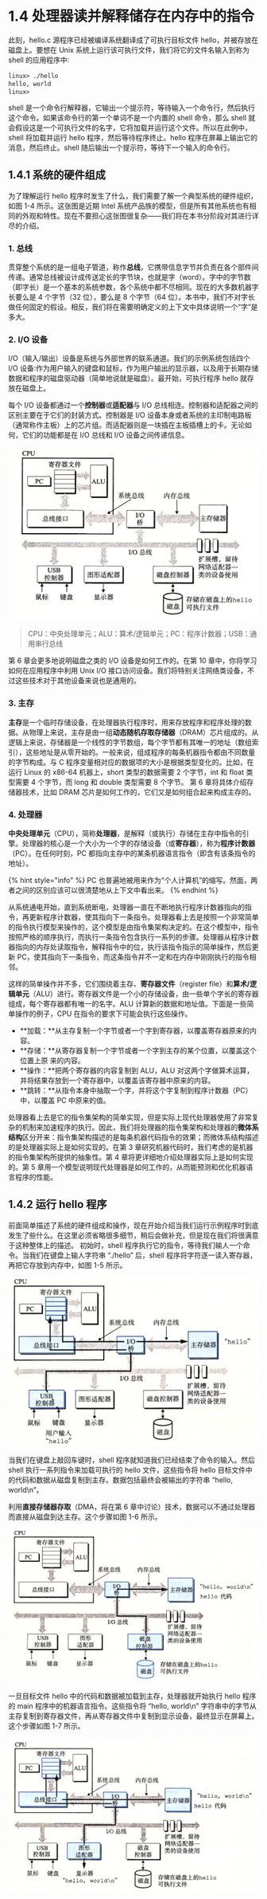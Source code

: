 # 1.4 处理器读并解释储存在内存中的指令

此刻，hello.c 源程序已经被编译系统翻译成了可执行目标文件 hello，并被存放在磁盘上。要想在 Unix 系统上运行该可执行文件，我们将它的文件名输入到称为 shell 的应用程序中∶ 

```text
linux> ./hello
hello, world
linux> 
```

shell 是一个命令行解释器，它输出一个提示符，等待输入一个命令行，然后执行这个命令。如果该命令行的第一个单词不是一个内置的 shell 命令，那么 shell 就会假设这是一个可执行文件的名字，它将加载并运行这个文件。所以在此例中，shell 将加载并运行 hello 程序，然后等待程序终止。hello 程序在屏幕上输出它的消息，然后终止。shell 随后输出一个提示符，等待下一个输入的命令行。

## 1.4.1 系统的硬件组成 <a id="1"></a>

为了理解运行 hello 程序时发生了什么，我们需要了解一个典型系统的硬件组织，如图 1-4 所示。这张图是近期 Intel 系统产品族的模型，但是所有其他系统也有相同的外观和特性。现在不要担心这张图很复杂——我们将在本书分阶段对其进行详尽的介绍。

### 1. 总线 <a id="1-1"></a>

贯穿整个系统的是一组电子管道，称作**总线**，它携带信息字节并负责在各个部件间传递。通常总线被设计成传送定长的字节块，也就是字（word）。字中的字节数（即字长）是一个基本的系统参数，各个系统中都不尽相同。现在的大多数机器字长要么是 4 个字节（32 位），要么是 8 个字节（64 位）。本书中，我们不对字长做任何固定的假设。相反，我们将在需要明确定义的上下文中具体说明一个“字”是多大。 

### 2. I/O 设备 <a id="1-2"></a>

I/O（输入/输出）设备是系统与外部世界的联系通道。我们的示例系统包括四个 I/O 设备∶作为用户输入的键盘和鼠标，作为用户输出的显示器，以及用于长期存储数据和程序的磁盘驱动器（简单地说就是磁盘）。最开始，可执行程序 hello 就存放在磁盘上。

每个 I/O 设备都通过一个**控制器**或**适配器**与 I/O 总线相连。控制器和适配器之间的区别主要在于它们的封装方式。控制器是 I/O 设备本身或者系统的主印制电路板（通常称作主板）上的芯片组。而适配器则是一块插在主板插槽上的卡。无论如何，它们的功能都是在 I/O 总线和 I/O 设备之间传递信息。

![&#x56FE; 1-4 &#x4E00;&#x4E2A;&#x5178;&#x578B;&#x7CFB;&#x7EDF;&#x7684;&#x786C;&#x4EF6;&#x7EC4;&#x6210;](../.gitbook/assets/01-04-system-hardwares.png)

> CPU：中央处理单元；ALU：算术/逻辑单元；PC：程序计数器；USB：通用串行总线

第 6 章会更多地说明磁盘之类的 I/O 设备是如何工作的。在第 10 章中，你将学习如何在应用程序中利用 Unix I/O 接口访问设备。我们将特别关注网络类设备，不过这些技术对于其他设备来说也是通用的。 

### 3. 主存

**主存**是一个临时存储设备，在处理器执行程序时，用来存放程序和程序处理的数据。从物理上来说，主存是由一组**动态随机存取存储器**（DRAM）芯片组成的。从逻辑上来说，存储器是一个线性的字节数组，每个字节都有其唯一的地址（数组索引），这些地址是从零开始的。一般来说，组成程序的每条机器指令都由不同数量的字节构成。与 C 程序变量相对应的数据项的大小是根据类型变化的。比如，在运行 Linux 的 x86-64 机器上，short 类型的数据需要 2 个字节，int 和 float 类型需要 4 个字节，而 long 和 double 类型需要 8 个字节。 第 6 章将具体介绍存储器技术，比如 DRAM 芯片是如何工作的，它们又是如何组合起来构成主存的。 

### 4. 处理器

**中央处理单元**（CPU），简称**处理器**，是解释（或执行）存储在主存中指令的引擎。处理器的核心是一个大小为一个字的存储设备（或**寄存器**），称为**程序计数器**（PC）。在任何时刻，PC 都指向主存中的某条机器语言指令（即含有该条指令的地址）。

{% hint style="info" %}
PC 也普遍地被用来作为“个人计算机”的缩写。然面，两者之间的区别应该可以很清楚地从上下文中看出来。
{% endhint %}

从系统通电开始，直到系统断电，处理器一直在不断地执行程序计数器指向的指令，再更新程序计数器，使其指向下一条指令。处理器看上去是按照一个非常简单的指令执行模型来操作的，这个模型是由指令集架构决定的。在这个模型中，指令按照严格的顺序执行，而执行一条指令包含执行一系列的步骤。处理器从程序计数器指向的内存处读取指令，解释指令中的位，执行该指令指示的简单操作，然后更新 PC，使其指向下一条指令，而这条指令并不一定和在内存中刚刚执行的指令相邻。

这样的简单操作并不多，它们围绕着主存、**寄存器文件**（register file）和**算术/逻辑单元**（ALU）进行。寄存器文件是一个小的存储设备，由一些单个字长的寄存器组成，每个寄存器都有唯一的名字。ALU 计算新的数据和地址值。下面是一些简单操作的例子，CPU 在指令的要求下可能会执行这些操作。

* **加载：**从主存复制一个字节或者一个字到寄存器，以覆盖寄存器原来的内容。
* **存储：**从寄存器复制一个字节或者一个字到主存的某个位置，以覆盖这个位置上原 来的内容。 
* **操作：**把两个寄存器的内容复制到 ALU，ALU 对这两个字做算术运算，并将结果存放到一个寄存器中，以覆盖该寄存器中原来的内容。 
* **跳转：**从指令本身中抽取一个字，并将这个字复制到程序计数器（PC）中，以覆盖 PC 中原来的值。

 处理器看上去是它的指令集架构的简单实现，但是实际上现代处理器使用了非常复杂的机制来加速程序的执行。因此，我们将处理器的指令集架构和处理器的**微体系结构**区分开来：指令集架构描述的是每条机器代码指令的效果；而微体系结构描述的是处理器实际上是如何实现的。在第 3 章研究机器代码时，我们考虑的是机器的指令集架构所提供的抽象性。第 4 章将更详细地介绍处理器实际上是如何实现的。第 5 章用一个模型说明现代处理器是如何工作的，从而能预测和优化机器语言程序的性能。

## 1.4.2 运行 hello 程序 <a id="2"></a>

前面简单描述了系统的硬件组成和操作，现在开始介绍当我们运行示例程序时到底发生了些什么。在这里必须省略很多细节，稍后会做补充，但是现在我们将很满意于这种整体上的描述。 初始时，shell 程序执行它的指令，等待我们输人一个命令。当我们在键盘上输人字符串 “./hello” 后，shell 程序将字符逐一读入寄存器，再把它存放到内存中，如图 1-5 所示。

![&#x56FE; 1-5 &#x4ECE;&#x952E;&#x76D8;&#x4E0A;&#x8BFB;&#x53D6; hello &#x547D;&#x4EE4;](../.gitbook/assets/01-05-read-hello-from-keyboard.png)

当我们在键盘上敲回车键时，shell 程序就知道我们已经结束了命令的输入。然后 shell 执行一系列指令来加载可执行的 hello 文件，这些指令将 hello 目标文件中的代码和数据从磁盘复制到主存。数据包括最终会被输出的字符串 “hello, world\n”。

利用**直接存储器存取**（DMA，将在第 6 章中讨论）技术，数据可以不通过处理器而直接从磁盘到达主存。这个步骤如图 1-6 所示。

![&#x56FE; 1-6 &#x4ECE;&#x78C1;&#x76D8;&#x52A0;&#x8F7D;&#x53EF;&#x6267;&#x884C;&#x6587;&#x4EF6;&#x5230;&#x4E3B;&#x5B58;](../.gitbook/assets/0106-cong-ci-pan-jia-zai-ke-zhi-hang-wen-jian-dao-zhu-cun-.png)

一旦目标文件 hello 中的代码和数据被加载到主存，处理器就开始执行 hello 程序的 main 程序中的机器语言指令。这些指令将 “hello, world\n” 字符串中的字节从主存复制到寄存器文件，再从寄存器文件中复制到显示设备，最终显示在屏幕上。这个步骤如图 1-7 所示。

![&#x56FE; 1-7 &#x5C06;&#x8F93;&#x51FA;&#x5B57;&#x7B26;&#x4E32;&#x4ECE;&#x5B58;&#x50A8;&#x5668;&#x5199;&#x5230;&#x663E;&#x793A;&#x5668;](../.gitbook/assets/0107-jiang-shu-chu-zi-fu-chuan-cong-cun-chu-qi-xie-dao-xian-shi-qi-.png)

